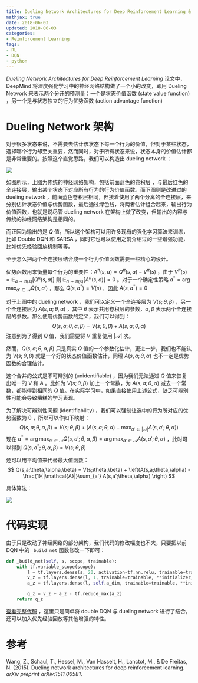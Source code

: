 ```yaml
---
title: Dueling Network Architectures for Deep Reinforcement Learning & 代码实现
mathjax: true
date: 2018-06-03
updated: 2018-06-03
categories:
- Reinforcement Learning
tags:
- RL
- DQN
- python
---
```


*Dueling Network Architectures for Deep Reinforcement Learning* 论文中， DeepMind 将深度强化学习中的神经网络结构做了一个小的改变，即用 Dueling Network 来表示两个分开的预测量：一个是状态价值函数 (state value function) ，另一个是与状态独立的行为优势函数 (action advantage function)

<!--more-->

# Dueling Network 架构

对于很多状态来说，不需要去估计该状态下每一个行为的价值，但对于某些状态，选择哪个行为却至关重要，然而同时，对于所有状态来说，状态本身的价值估计都是非常重要的。按照这个直觉思路，我们可以构造出 dueling network ：

![](https://s1.ax1x.com/2018/06/03/Co5fkq.png)

如图所示，上图为传统的神经网络架构，包括前面蓝色的卷积层 ，与最后红色的全连接层，输出某个状态下对应所有行为的行为价值函数。而下图则是改进过的 dueling network ，前面蓝色卷积层相同，但接着使用了两个分离的全连接层，来分别估计状态价值与优势函数，最后通过绿色线，将两者估计组合起来，输出行为价值函数，也就是说尽管 dueling network 在架构上做了改变，但输出的内容与传统的神经网络架构是相同的。

而正因为输出的是 $Q$ 值，所以这个架构可以用许多现有的强化学习算法来训练，比如 Double DQN 和 SARSA ，同时它也可以使用之前介绍过的一些增强功能，比如优先经验回放机制等等。

至于怎么把两个全连接层结合成一个行为价值函数需要一些精心的设计。

优势函数用来衡量每个行为的重要性：$A^\pi(s,a) = Q^\pi(s,a)-V^\pi(s)$ ，由于 $V^\pi(s) = \mathbb{E}_{a\sim\pi(s)}[Q^\pi(s,a)]$ 则 $\mathbb{E}_{a\sim\pi(s)}[A^\pi(s,a)] = 0$ 。对于一个确定性策略 $a^*=\arg\max_{a'\in\mathcal{A}} Q(s,a')$ ，那么 $Q(s,a^*) = V(s)$ ，因此 $A(s,a^*)=0$

对于上图中的 dueling network ，我们可以定义一个全连接层为 $V(s;\theta,\beta)$ ，另一个全连接层为 $A(s,a;\theta,\alpha)$ ，其中 $\theta$ 表示共用卷积层的参数，$\alpha,\beta$ 表示两个全连接层的参数。那么使用优势函数的定义，我们可以得到：
$$
Q(s,a;\theta,\alpha,\beta) = V(s;\theta,\beta) + A(s,a;\theta,\alpha)
$$
注意到为了得到 $Q$ 值，我们需要将 $V$ 重复使用 $|\mathcal{A}|$ 次。

然而，$Q(s,a;\theta,\alpha,\beta)$ 只是真实 $Q$ 值的一个参数化估计，更进一步，我们也不能认为 $V(s;\theta,\beta)$ 就是一个好的状态价值函数估计，同理 $A(s,a;\theta,\alpha)$ 也不一定是优势函数的合理估计。

这个合并的公式是不可辨别的 (unidentifiable) ，因为我们无法通过 $Q$ 值来恢复出唯一的 $V$ 和 $A$ 。比如为 $V(s;\theta,\beta)$ 加上一个常数，为 $A(s,a;\theta,\alpha)$ 减去一个常数，都能得到相同的 $Q$ 值。在实际学习中，如果直接使用上述公式，缺乏可辨别性可能会导致糟糕的学习表现。

为了解决可辨别性问题 (identifiability) ，我们可以强制让选中的行为所对应的优势函数为 0 ，所以可以作如下映射：
$$
Q(s,a;\theta,\alpha,\beta) = V(s;\theta,\beta) + (A(s,a;\theta,\alpha) -\max_{a'\in |\mathcal{A}|}A(s,a';\theta,\alpha) )
$$
现在 $a^*=\arg\max_{a'\in\mathcal{A}}Q(s,a';\theta,\alpha,\beta) = \arg\max_{a'\in\mathcal{A}}A(s,a';\theta,\alpha)$ ，此时可以得到 $Q(s,a^*;\theta,\alpha,\beta) = V(s;\theta,\beta)$

还可以用平均值来代替最大值函数：
$$
Q(s,a;\theta,\alpha,\beta) = V(s;\theta,\beta) + \left(A(s,a;\theta,\alpha) - \frac{1}{|\mathcal{A}|}\sum_{a'} A(s,a';\theta,\alpha) \right)
$$

具体算法：

![](https://s1.ax1x.com/2018/06/03/CoojSK.png)

# 代码实现

由于只是改动了神经网络的部分架构，我们代码的修改幅度也不大，只要把以前 DQN 中的 `_build_net` 函数修改一下即可：

```python
def _build_net(self, s, scope, trainable):
    with tf.variable_scope(scope):
        l = tf.layers.dense(s, 20, activation=tf.nn.relu, trainable=trainable, ** initializer_helper)
        v_z = tf.layers.dense(l, 1, trainable=trainable, **initializer_helper)
        a_z = tf.layers.dense(l, self.a_dim, trainable=trainable, **initializer_helper)

        q_z = v_z + a_z - tf.reduce_max(a_z)
    return q_z
```

[查看完整代码](https://github.com/BlueFisher/Reinforcement-Learning/tree/master/Deep_Q_Network/Dueling_DQN) ，这里只是简单将 double DQN 与 dueling network 进行了结合，还可以加入优先经验回放等其他增强的特性。

# 参考

Wang, Z., Schaul, T., Hessel, M., Van Hasselt, H., Lanctot, M., & De Freitas, N. (2015). Dueling network architectures for deep reinforcement learning. *arXiv preprint arXiv:1511.06581*.